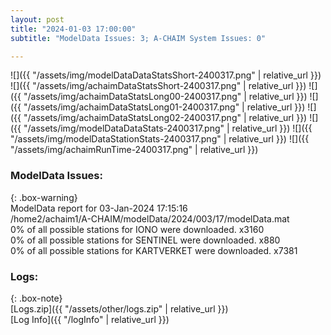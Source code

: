 ```yaml
---
layout: post
title: "2024-01-03 17:00:00"
subtitle: "ModelData Issues: 3; A-CHAIM System Issues: 0"

---
```


![]({{ "/assets/img/modelDataDataStatsShort-2400317.png" | relative_url }})
![]({{ "/assets/img/achaimDataStatsShort-2400317.png" | relative_url }})
![]({{ "/assets/img/achaimDataStatsLong00-2400317.png" | relative_url }})
![]({{ "/assets/img/achaimDataStatsLong01-2400317.png" | relative_url }})
![]({{ "/assets/img/achaimDataStatsLong02-2400317.png" | relative_url }})
![]({{ "/assets/img/modelDataDataStats-2400317.png" | relative_url }})
![]({{ "/assets/img/modelDataStationStats-2400317.png" | relative_url }})
![]({{ "/assets/img/achaimRunTime-2400317.png" | relative_url }})


### ModelData Issues:  
  
{: .box-warning}  
 ModelData report for 03-Jan-2024 17:15:16   
 /home2/achaim1/A-CHAIM/modelData/2024/003/17/modelData.mat   
 0% of all possible stations for IONO were downloaded. x3160   
 0% of all possible stations for SENTINEL were downloaded. x880   
 0% of all possible stations for KARTVERKET were downloaded. x7381   
  


### Logs:  
  
{: .box-note}  
[Logs.zip]({{ "/assets/other/logs.zip" | relative_url }})  
[Log Info]({{ "/logInfo" | relative_url }})  
